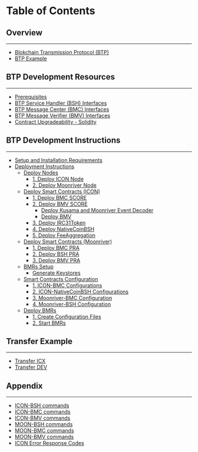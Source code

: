 # Table of Contents

## Overview

____

- [Blokchain Transmission Protocol (BTP)](./Overview.md#crosschain-interoperability-blockchain-transmission-Protocol-(btp))
- [BTP Example](./Overview.md#btp-interoperability-example)

## BTP Development Resources

____

- [Prerequisites](./BTP-Development-Resources.md#prerequisites)
- [BTP Service Handler (BSH) Interfaces](./BTP-Development-Resources.md#btp-service-handler-(bsh))
- [BTP Message Center (BMC) Interfaces](./BTP-Development-Resources.md#btp-message-center-(bmc))
- [BTP Message Verifier (BMV) Interfaces](./BTP-Development-Resources.md#btp-message-verifier-(bmv))
- [Contract Upgradeability - Solidity](./BTP-Development-Resources.md#contract-upgradeability-solidity)

## BTP Development Instructions

____

- [Setup and Installation Requirements](./BTP-Development-Instructions.md#setup-and-installation)
- [Deployment Instructions](./BTP-Development-Instructions.md#deployment-instructions)
  - [Deploy Nodes](./BTP-Development-Instructions.md#create-blockchain-nodes)
    - [1. Deploy ICON Node](./BTP-Development-Instructions.md#1-deploy-icon-node)
    - [2. Deploy Moonriver Node](./BTP-Development-Instructions.md#2-deploy-moonriver-node)
  - [Deploy Smart Contracts (ICON)](./Smart-Contracts-ICON.md#smart-contracts-on-icon-deployment)
    - [1. Deploy BMC SCORE](./Smart-Contracts-ICON.md#1-deploy-bmc-score-contract)
    - [2. Deploy BMV SCORE](./Smart-Contracts-ICON.md#2-deploy-bmv-score-contract)
      - [Deploy Kusama and Moonriver Event Decoder](./Smart-Contracts-ICON.md#deploy-kusama-and-moonriver-event-decoder)
      - [Deploy BMV](./Smart-Contracts-ICON.md#deploy-bmv-contract-on-icon-network)
    - [3. Deploy IRC31Token](./Smart-Contracts-ICON.md#3-deploy-irc31token-contract)
    - [4. Deploy NativeCoinBSH](./Smart-Contracts-ICON.md#4-deploy-nativecoinbsh-contract)
    - [5. Deploy FeeAggregation](./Smart-Contracts-ICON.md#5-deploy-feeaggregation-contract)
  - [Deploy Smart Contracts (Moonriver)](./Smart-Contracts-PRA.md#smart-contracts-on-moonriver-deployment)
    - [1. Deploy BMC PRA](./Smart-Contracts-PRA.md#1-deploy-bmc-contracts-on-moonriver-network)
    - [2. Deploy BSH PRA](./Smart-Contracts-PRA.md#2-deploy-bsh-contracts-on-moonriver-network)
    - [3. Deploy BMV PRA](./Smart-Contracts-PRA.md#3-deploy-bmv-contracts-on-moonriver-network)
  - [BMRs Setup](./BMR-Setup.md#btp-message-relay-bmr-setup)
    - [Generate Keystores](./BMR-Setup.md#2-generate-keystores)
  - [Smart Contracts Configuration](./Smart-Contracts-Configuration.md#smart-contracts-configuration)
    - [1. ICON-BMC Configurations](./Smart-Contracts-Configuration.md#1-icon-bmc-configuration)
    - [2. ICON-NativeCoinBSH Configurations](./Smart-Contracts-Configuration.md#2-config-nativecoin-bsh)
    - [3. Moonriver-BMC Configuration](./Smart-Contracts-Configuration.md#3-config-moonriver-bmc)
    - [4. Moonriver-BSH Configuration](./Smart-Contracts-Configuration.md#4-config-moonriver-bsh)
  - [Deploy BMRs](./BMR-Deployment.md#btp-message-relay-bmr-deployment)
    - [1. Create Configuration Files](./BMR-Deployment.md#1-create-configuration-files)
    - [2. Start BMRs](./BMR-Deployment.md#2-start-bmrs)

## Transfer Example

____

- [Transfer ICX](./NativeCoin-Transfer-Example.md#transfer-icx-to-moonriver-network)
- [Transfer DEV](./NativeCoin-Transfer-Example.md#transfer-dev-to-icon-network)

## Appendix

____

- [ICON-BSH commands](./Appendix.md#icon-bsh)
- [ICON-BMC commands](./Appendix.md#icon-bmc)
- [ICON-BMV commands](./Appendix.md#icon-bmv)
- [MOON-BSH commands](./Appendix.md#moon-bsh)
- [MOON-BMC commands](./Appendix.md#moon-bmc)
- [MOON-BMV commands](./Appendix.md#moon-bmv)
- [ICON Error Response Codes](./Appendix.md#icon-error-response-codes)